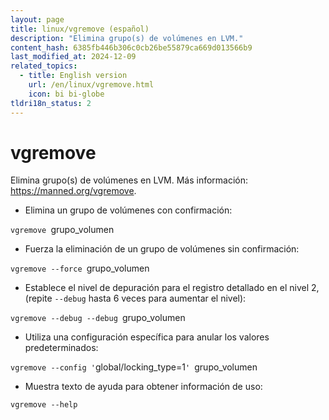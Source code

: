 ```yaml
---
layout: page
title: linux/vgremove (español)
description: "Elimina grupo(s) de volúmenes en LVM."
content_hash: 6385fb446b306c0cb26be55879ca669d013566b9
last_modified_at: 2024-12-09
related_topics:
  - title: English version
    url: /en/linux/vgremove.html
    icon: bi bi-globe
tldri18n_status: 2
---
```

# vgremove

Elimina grupo(s) de volúmenes en LVM.
Más información: <https://manned.org/vgremove>.

- Elimina un grupo de volúmenes con confirmación:

`vgremove `<span class="tldr-var badge badge-pill bg-dark-lm bg-white-dm text-white-lm text-dark-dm font-weight-bold">grupo_volumen</span>

- Fuerza la eliminación de un grupo de volúmenes sin confirmación:

`vgremove --force `<span class="tldr-var badge badge-pill bg-dark-lm bg-white-dm text-white-lm text-dark-dm font-weight-bold">grupo_volumen</span>

- Establece el nivel de depuración para el registro detallado en el nivel 2, (repite `--debug` hasta 6 veces para aumentar el nivel):

`vgremove --debug --debug `<span class="tldr-var badge badge-pill bg-dark-lm bg-white-dm text-white-lm text-dark-dm font-weight-bold">grupo_volumen</span>

- Utiliza una configuración específica para anular los valores predeterminados:

`vgremove --config '`<span class="tldr-var badge badge-pill bg-dark-lm bg-white-dm text-white-lm text-dark-dm font-weight-bold">global/locking_type=1</span>`' `<span class="tldr-var badge badge-pill bg-dark-lm bg-white-dm text-white-lm text-dark-dm font-weight-bold">grupo_volumen</span>

- Muestra texto de ayuda para obtener información de uso:

`vgremove --help`
